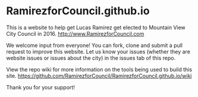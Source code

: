 # RamirezforCouncil.github.io
This is a website to help get Lucas Ramirez get elected to Mountain View City Council in 2016.
http://www.RamirezforCouncil.com

We welcome input from everyone! You can fork, clone and submit a pull request to improve this website. Let us know your issues (whether they are website issues or issues about the city) in the issues tab of this repo.

View the repo wiki for more information on the tools being used to build this site.
https://github.com/RamirezforCouncil/RamirezforCouncil.github.io/wiki

Thank you for your support!
